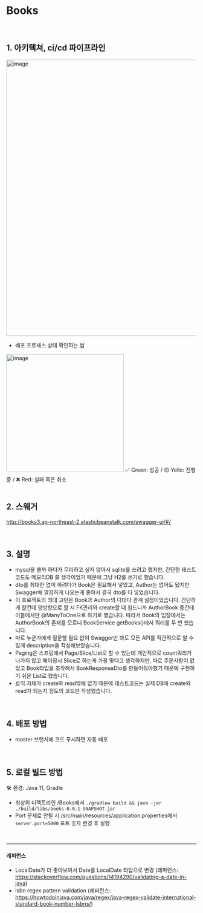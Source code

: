 # Books
<br>

## 1. 아키텍쳐, ci/cd 파이프라인
<img width="729" alt="image" src="https://user-images.githubusercontent.com/81916648/189662379-75087303-66c4-468b-8da7-5bb44ac9e8d7.png">

- 배포 프로세스 상태 확인하는 법
<img width="311" alt="image" src="https://user-images.githubusercontent.com/81916648/189677990-2f0b3fde-e015-4842-983f-a49e0a97012a.png">
✅ Green: 성공 / 🟡 Yello: 진행중 / ❌ Red: 실패 혹은 취소 
<br>
<br>

## 2. 스웨거
http://books3.ap-northeast-2.elasticbeanstalk.com/swagger-ui/#/

<br>

## 3. 설명

- mysql을 쓸까 하다가 무리하고 싶지 않아서 sqlite를 쓰려고 했지만, 간단한 테스트코드도 메모리DB 쓸 생각이었기 때문에 그냥 H2를 쓰기로 했습니다.
- dto를 최대한 없이 하려다가 Book은 필요해서 넣었고, Author는 없어도 됐지만 Swagger에 깔끔하게 나오는게 좋아서 결국 dto를 다 넣었습니다.
- 이 프로젝트의 최대 고민은 Book과 Author의 다대다 관계 설정이었습니다. 간단하게 할건데 양방향으로 할 시 FK관리와 create할 때 힘드니까 AuthorBook 중간테이블에서만 @ManyToOne으로 하기로 했습니다. 따라서 Book의 입장에서는 AuthorBook의 존재를 모르니 BookService getBooks()에서 쿼리를 두 번 했습니다.
- 따로 누군가에게 질문할 필요 없이 Swagger만 봐도 모든 API를 직관적으로 알 수 있게 description을 작성해보았습니다.
- Paging은 스프링에서 Page/Slice/List로 할 수 있는데 개인적으로 count쿼리가 나가지 않고 페이징시  Slice로 하는게 가장 맞다고 생각하지만, 따로 주문사항이 없었고 Book타입을 조작해서 BookResponseDto를 만들어줘야했기 때문에 구현하기 쉬운 List로 했습니다.
- 로직 자체가 create와 read밖에 없기 때문에 테스트코드는 실제 DB에 create와 read가 되는지 정도의 코드만 작성했습니다.
<br>

## 4. 배포 방법
- master 브랜치에 코드 푸시하면 자동 배포
<br>

## 5. 로컬 빌드 방법
 🛠 환경: Java 11, Gradle
- 최상위 디렉토리인 /Books에서 `./gradlew build && java -jar ./build/libs/books-0.0.1-SNAPSHOT.jar`
- Port 문제로 안될 시 /src/main/resources/application.properties에서 `server.port=5000` 포트 숫자 변경 후 실행
<br>

<hr>

#### 레퍼런스
- LocalDate가 더 좋아보여서 Date를 LocalDate 타입으로 변경 (레퍼런스: https://stackoverflow.com/questions/14194290/validating-a-date-in-java)
- isbn regex pattern validation (레퍼런스: https://howtodoinjava.com/java/regex/java-regex-validate-international-standard-book-number-isbns/)
